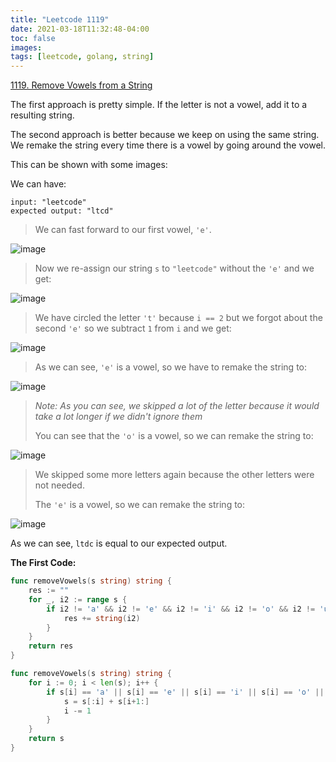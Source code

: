 ```yaml
---
title: "Leetcode 1119"
date: 2021-03-18T11:32:48-04:00
toc: false
images:
tags: [leetcode, golang, string]
---
```


[1119. Remove Vowels from a String](https://leetcode.com/problems/remove-vowels-from-a-string/)

The first approach is pretty simple. If the letter is not a vowel, add it to a resulting string.

The second approach is better because we keep on using the same string. We remake the string every time there is a vowel by going around the vowel.

This can be shown with some images:

We can have:

```
input: "leetcode"
expected output: "ltcd"
```

> We can fast forward to our first vowel, `'e'`.

![image](https://assets.leetcode.com/users/images/18d37f14-9f11-44bb-aeaa-380a78ed8e79_1616078946.4208002.jpeg)

> Now we re-assign our string `s` to `"leetcode"` without the `'e'` and we get:

![image](https://assets.leetcode.com/users/images/84537cdb-336d-45c1-9c74-3d2963e8d74f_1616079116.1516426.jpeg)
> We have circled the letter `'t'` because `i == 2` but we forgot about the second `'e'` so we subtract `1` from `i` and we get:

![image](https://assets.leetcode.com/users/images/d7f8958f-e111-44b7-b0e0-49715e6033e9_1616079273.371251.jpeg)

> As we can see, `'e'` is a vowel, so we have to remake the string to:

![image](https://assets.leetcode.com/users/images/ade21b1b-388e-420e-ad0b-606b55326c13_1616079425.8852704.jpeg)

> *Note: As you can see, we skipped a lot of the letter because it would take a lot longer if we didn't ignore them*
>
> You can see that the `'o'` is a vowel, so we can remake the string to:

![image](https://assets.leetcode.com/users/images/785dcddd-63ab-403f-9e31-e77ee37ed4fc_1616079718.1413827.jpeg)

> We skipped some more letters again because the other letters were not needed.
>
> The `'e'` is a vowel, so we can remake the string to:

![image](https://assets.leetcode.com/users/images/c437f9a8-4422-4153-bd63-616a7e11c0f5_1616079950.2055788.jpeg)

As we can see, `ltdc` is equal to our expected output.

**The First Code:**

``` go
func removeVowels(s string) string {
    res := ""
    for _, i2 := range s {
        if i2 != 'a' && i2 != 'e' && i2 != 'i' && i2 != 'o' && i2 != 'u' {
            res += string(i2)
        }
    }
    return res
}
```

``` go
func removeVowels(s string) string {
    for i := 0; i < len(s); i++ {
        if s[i] == 'a' || s[i] == 'e' || s[i] == 'i' || s[i] == 'o' || s[i] == 'u' {
            s = s[:i] + s[i+1:]
            i -= 1
        }
    }
    return s
}
```